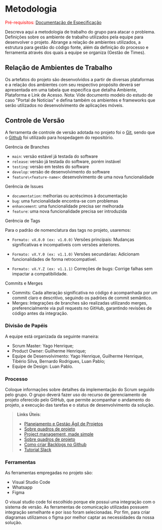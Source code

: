 
# Metodologia

<span style="color:red">Pré-requisitos: <a href="2-Especificação do Projeto.md"> Documentação de Especificação</a></span>

Descreva aqui a metodologia de trabalho do grupo para atacar o problema. Definições sobre os ambiente de trabalho utilizados pela  equipe para desenvolver o projeto. Abrange a relação de ambientes utilizados, a estrutura para gestão do código fonte, além da definição do processo e ferramenta através dos quais a equipe se organiza (Gestão de Times).

## Relação de Ambientes de Trabalho

Os artefatos do projeto são desenvolvidos a partir de diversas plataformas e a relação dos ambientes com seu respectivo propósito deverá ser apresentada em uma tabela que especifica que detalha Ambiente, Plataforma e Link de Acesso. 
Nota: Vide documento modelo do estudo de caso "Portal de Notícias" e defina também os ambientes e frameworks que serão utilizados no desenvolvimento de aplicações móveis.

## Controle de Versão

A ferramenta de controle de versão adotada no projeto foi o
[Git](https://git-scm.com/), sendo que o [Github](https://github.com)
foi utilizado para hospedagem do repositório.

Gerência de Branches

- `main`: versão estável já testada do software
- `release`: versão já testada do software, porém instável
- `testing`: versão em testes do software
- `develop`: versão de desenvolvimento do software
- `feature\<feature-name>`: desenvolvimento de uma nova funcionalidade

Gerência de Issues

- `documentation`: melhorias ou acréscimos à documentação
- `bug`: uma funcionalidade encontra-se com problemas
- `enhancement`: uma funcionalidade precisa ser melhorada
- `feature`: uma nova funcionalidade precisa ser introduzida

Gerência de Tags

Para o padrão de nomenclatura das tags no projeto, usaremos:

- `Formato: vX.0.0 (ex: v1.0.0)` Versões principais: Mudanças significativas e incompatíveis com versões anteriores.
        
- `Formato: vX.Y.0 (ex: v1.1.0)` Versões secundárias: Adicionam funcionalidades de forma retrocompatível.
        
- `Formato: vX.Y.Z (ex: v1.1.1)` Correções de bugs: Corrige falhas sem impactar a compatibilidade.
        

Commits e Merges
- Commits: Cada alteração significativa no código é acompanhada por um commit claro e descritivo, seguindo os padrões de commit semântico.
- Merges: Integrações de branches são realizadas utilizando merges, preferencialmente via pull requests no GitHub, garantindo revisões de código antes da integração.

### Divisão de Papéis
A equipe está organizada da seguinte maneira:
- Scrum Master: Yago Henrique;
- Product Owner: Guilherme Henrique;
- Equipe de Desenvolvimento: Yago Henrique, Guilherme Henrique, Tibério Silva, Bernardo Rodrigues, Luan Pablo;
- Equipe de Design: Luan Pablo.

### Processo

Coloque  informações sobre detalhes da implementação do Scrum seguido pelo grupo. O grupo deverá fazer uso do recurso de gerenciamento de projeto oferecido pelo GitHub, que permite acompanhar o andamento do projeto, a execução das tarefas e o status de desenvolvimento da solução.
 
> **Links Úteis**:
> - [Planejamento e Gestáo Ágil de Projetos](https://pucminas.instructure.com/courses/87878/pages/unidade-2-tema-2-utilizacao-de-ferramentas-para-controle-de-versoes-de-software)
> - [Sobre quadros de projeto](https://docs.github.com/pt/issues/organizing-your-work-with-project-boards/managing-project-boards/about-project-boards)
> - [Project management, made simple](https://github.com/features/project-management/)
> - [Sobre quadros de projeto](https://docs.github.com/pt/github/managing-your-work-on-github/about-project-boards)
> - [Como criar Backlogs no Github](https://www.youtube.com/watch?v=RXEy6CFu9Hk)
> - [Tutorial Slack](https://slack.com/intl/en-br/)

### Ferramentas

As ferramentas empregadas no projeto são:

- Visual Studio Code
- Whatsapp
- Figma

O visual studio code foi escolhido porque ele possui uma integração com o sistema de versão. As ferramentas de comunicação utilizadas possuem integração semelhante e por isso foram selecionadas. Por fim, para criar diagramas utilizamos o figma por melhor captar as necessidades da nossa solução.

